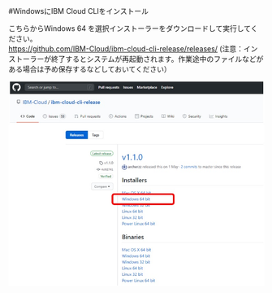 #WindowsにIBM Cloud CLIをインストール

こちらからWindows 64 を選択インストーラーをダウンロードして実行してください。  
https://github.com/IBM-Cloud/ibm-cloud-cli-release/releases/
(注意：インストーラーが終了するとシステムが再起動されます。作業途中のファイルなどがある場合は予め保存するなどしておいてください）

![windows](images/cli_windows.jpg)
